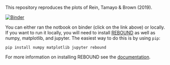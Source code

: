 This repository reproduces the plots of Rein, Tamayo & Brown (2019). 

[![Binder](http://mybinder.org/badge_logo.svg)](http://mybinder.org/v2/gh/hannorein/ReinTamayoBrown2019/master)

You can either ran the notbook on binder (click on the link above) or locally. If you want to run it locally, you will need to install [REBOUND](https://github.com/hannorein/rebound) as well as numpy, matplotlib, and jupyter. The easiest way to do this is by using `pip`:

```
pip install numpy matplotlib jupyter rebound 
```

For more information on installing REBOUND see the [documentation](https://rebound.readthedocs.io/en/latest/python_quickstart.html).
